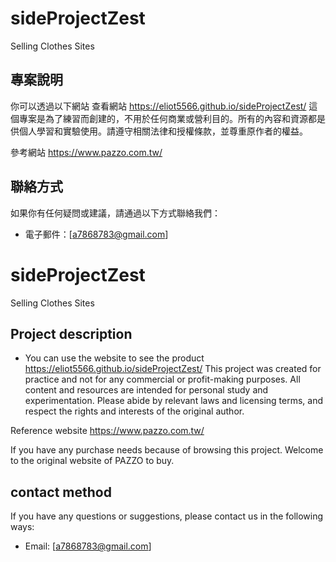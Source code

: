 # sideProjectZest
 Selling Clothes Sites

 ## 專案說明
你可以透過以下網站 查看網站 https://eliot5566.github.io/sideProjectZest/
這個專案是為了練習而創建的，不用於任何商業或營利目的。所有的內容和資源都是供個人學習和實驗使用。請遵守相關法律和授權條款，並尊重原作者的權益。

參考網站 https://www.pazzo.com.tw/


## 聯絡方式

如果你有任何疑問或建議，請通過以下方式聯絡我們：

- 電子郵件：[a7868783@gmail.com]




# sideProjectZest
 Selling Clothes Sites

## Project description
- You can use the website to see the product https://eliot5566.github.io/sideProjectZest/
This project was created for practice and not for any commercial or profit-making purposes. All content and resources are intended for personal study and experimentation. Please abide by relevant laws and licensing terms, and respect the rights and interests of the original author.

Reference website https://www.pazzo.com.tw/

If you have any purchase needs because of browsing this project.
Welcome to the original website of PAZZO to buy.

## contact method

If you have any questions or suggestions, please contact us in the following ways:

- Email: [a7868783@gmail.com]
